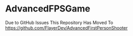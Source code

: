 # AdvancedFPSGame
Due to GitHub Issues This Repository Has Moved To https://github.com/FlayerDev/AdvancedFirstPersonShooter
